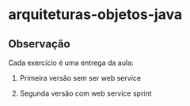 # arquiteturas-objetos-java

## Observação

Cada exercício é uma entrega da aula:

1. Primeira versão sem ser web service

2. Segunda versão com web service sprint
